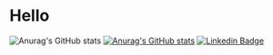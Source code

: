 # Hello

![Anurag's GitHub stats](https://github-readme-stats.vercel.app/api?username=patrick9as&show_icons=true&theme=radical)
[![Anurag's GitHub stats](https://github-readme-stats.vercel.app/api?username=patrick9as)](https://github.com/patrick9as/github-readme-stats)
[![Linkedin Badge](https://img.shields.io/badge/-LinkedIn-blue?style=flat-square&logo=Linkedin&logoColor=white&link=https://www.linkedin.com/in/patrick9as/)](https://www.linkedin.com/in/patrick9as/)
